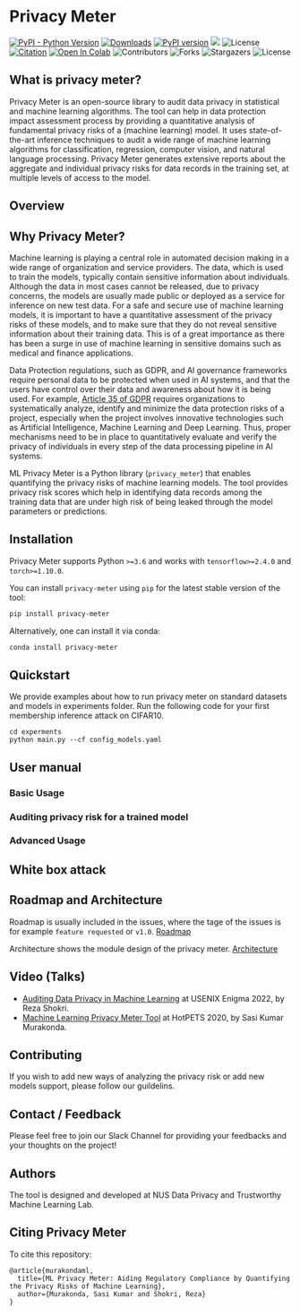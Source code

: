 # Privacy Meter

[![PyPI - Python Version](https://img.shields.io/badge/python-3.6%20%7C%203.7%20%7C%203.8-blue)](https://pypi.org/project/privacy-meter/)
[![Downloads](https://static.pepy.tech/badge/privacy-meter)](https://pepy.tech/project/privacy-meter)
[![PyPI version](https://img.shields.io/pypi/v/openfl)](https://pypi.org/project/privacy-meter/)
[<img src="https://img.shields.io/badge/slack-@privacy_meter-blue.svg?logo=slack">](https://join.slack.com/t/privacy-meter/shared_invite/zt-1oge6ovjq-SS4UZnBVB115Tx8Nn3TVhA)
![License](https://img.shields.io/github/license/privacytrustlab/ml_privacy_meter)
[![Citation](https://img.shields.io/badge/cite-citation-brightgreen)](https://arxiv.org/abs/2007.09339)
[![Open In Colab](https://colab.research.google.com/assets/colab-badge.svg)](https://colab.research.google.com/github/privacytrustlab/ml_privacy_meter/blob/master/docs/population_metric.ipynb)
![Contributors](https://img.shields.io/github/contributors/privacytrustlab/ml_privacy_meter?color=dark-green)
![Forks](https://img.shields.io/github/forks/privacytrustlab/ml_privacy_meter?style=social)
![Stargazers](https://img.shields.io/github/stars/privacytrustlab/ml_privacy_meter?style=social)
![License](https://img.shields.io/github/license/privacytrustlab/ml_privacy_meter)

## What is privacy meter?

Privacy Meter is an open-source library to audit data privacy in statistical and machine learning algorithms. The tool can help in data protection impact assessment process by providing a quantitative analysis of fundamental privacy risks of a (machine learning) model. It uses state-of-the-art inference techniques to audit a wide range of machine learning algorithms for classification, regression, computer vision, and natural language processing. Privacy Meter generates extensive reports about the aggregate and individual privacy risks for data records in the training set, at multiple levels of access to the model.

## Overview

## Why Privacy Meter?

Machine learning is playing a central role in automated decision making in a wide range of organization and service providers. The data, which is used to train the models, typically contain sensitive information about individuals. Although the data in most cases cannot be released, due to privacy concerns, the models are usually made public or deployed as a service for inference on new test data. For a safe and secure use of machine learning models, it is important to have a quantitative assessment of the privacy risks of these models, and to make sure that they do not reveal sensitive information about their training data. This is of a great importance as there has been a surge in use of machine learning in sensitive domains such as medical and finance applications.

Data Protection regulations, such as GDPR, and AI governance frameworks require personal data to be protected when used in AI systems, and that the users have control over their data and awareness about how it is being used. For example, [Article 35 of GDPR](https://gdpr-info.eu/art-35-gdpr/) requires organizations to systematically analyze, identify and minimize the data protection risks of a project, especially when the project involves innovative technologies such as Artificial Intelligence, Machine Learning and Deep Learning. Thus, proper mechanisms need to be in place to quantitatively evaluate and verify the privacy of individuals in every step of the data processing pipeline in AI systems.

ML Privacy Meter is a Python library (`privacy_meter`) that enables quantifying the privacy risks of machine learning models. The tool provides privacy risk scores which help in identifying data records among the training data that are under high risk of being leaked through the model parameters or predictions.

## Installation

Privacy Meter supports Python `>=3.6` and works with `tensorflow>=2.4.0` and `torch>=1.10.0`.

You can install `privacy-meter` using `pip` for the latest stable version of the tool:

```bash
pip install privacy-meter
```

Alternatively, one can install it via conda:

```bash
conda install privacy-meter
```

## Quickstart

We provide examples about how to run privacy meter on standard datasets and models in experiments folder. Run the following code for your first membership inference attack on CIFAR10.

```
cd experments
python main.py --cf config_models.yaml
```

## User manual

### Basic Usage

### Auditing privacy risk for a trained model

### Advanced Usage

## White box attack

## Roadmap and Architecture

Roadmap is usually included in the issues, where the tage of the issues is for example `feature requested` or `v1.0`.
[Roadmap](https://github.com/Trusted-AI/adversarial-robustness-toolbox/wiki/ART-Architecture-and-Roadmap#art-19-december-2021)

Architecture shows the module design of the privacy meter.
[Architecture](https://github.com/Trusted-AI/adversarial-robustness-toolbox/wiki/ART-Architecture-and-Roadmap#art-19-december-2021)

## Video (Talks)

- [Auditing Data Privacy in Machine Learning](https://youtu.be/sqCd5A1UTrQ) at USENIX Enigma 2022, by Reza Shokri.
- [Machine Learning Privacy Meter Tool](https://youtu.be/DWqnKNZTz10) at HotPETS 2020, by Sasi Kumar Murakonda.

## Contributing

If you wish to add new ways of analyzing the privacy risk or add new models support, please follow our guildelins.

## Contact / Feedback

Please feel free to join our Slack Channel for providing your feedbacks and your thoughts on the project!

## Authors

The tool is designed and developed at NUS Data Privacy and Trustworthy Machine Learning Lab.

<!-- Current contributers are: Aadyaa Maddi, Jiayuan Ye, Victor Masiak, Fatemehsadat Mireshghallah, Hongyan Chang, Martin Strobel, and Reza Shokri. Earlier contributors were Sasi Kumar Murakonda, Milad Nasr, Shadab Shaikh, and Mihir Harshavardhan Khandekar.

<p float="left">
<img src="https://www.comp.nus.edu.sg/~reza/img/aadyaa.jpg" height="140"/>
<img src="https://www.comp.nus.edu.sg/~reza/img/jiayuan.jpg" height="140"/>
<img src="https://www.comp.nus.edu.sg/~reza/img/victor.jpg" height="140"/>
<img src="https://cseweb.ucsd.edu//~fmireshg/pic.jpg" height="140"/>
<img src="https://www.comp.nus.edu.sg/~reza/img/martin.jpg" height="140"/>
<img src="https://www.comp.nus.edu.sg/~reza/img/hongyan.jpg" height="140"/>
<img src="https://www.comp.nus.edu.sg/~reza/img/reza.jpg" height="140"/>
</p> -->

## Citing Privacy Meter

To cite this repository:

```
@article{murakondaml,
  title={ML Privacy Meter: Aiding Regulatory Compliance by Quantifying the Privacy Risks of Machine Learning},
  author={Murakonda, Sasi Kumar and Shokri, Reza}
}
```
